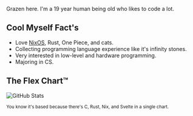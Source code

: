 Grazen here. I'm a 19 year human being old who likes to code a lot.

## Cool Myself Fact's

- Love [NixOS](https://nixos.org/), Rust, One Piece, and cats.
- Collecting programming language experience like it's infinity stones.
- Very interested in low-level and hardware programming.
- Majoring in CS.

## The Flex Chart&trade;

![GitHub Stats](https://github-readme-stats-beta-two-66.vercel.app/api/top-langs?username=Grazen0&theme=transparent&layout=compact&exclude_repo=GamerClass)

<sup>You know it's based because there's C, Rust, Nix, and Svelte in a single chart.</sup>
